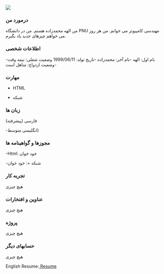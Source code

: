 <img src="https://avatars3.githubusercontent.com/u/73136204?s=400&u=1f185def204671650fef9c39d9845c21c5017254&v=4"/>

### درمورد من

من الهه محمدزاده هستم.
من در دانشگاه PNU مهندسی کامپیوتر می خوانم.
من هر روز می خواهم چیزهای جدید یاد بگیرم.

### اطلاعات شخصی

-نام اول: الهه
-نام آخر: محمدزاده
-تاریخ تولد: 1999/06/11
وضعیت شغلی: نیمه وقت
-وضعیت ازدواج: متاهل است

### مهارت

+ HTML

+ شبکه

### زبان ها

فارسی (پیشرفته)

-انگلیسی متوسط)

### مجوزها و گواهینامه ها

-Html: خود خوان

-شبکه +: خود خوان

### تجربه کار
  هیچ چیزی

### عناوین و افتخارات
  هیچ چیزی

### پروژه
  هیچ چیزی

### حسابهای دیگر
  هیچ چیزی
  
  English Resume:<a href="https://elahemohamadzad.github.io/elahemohamadzade.github.io/"> Resume </a>
  
